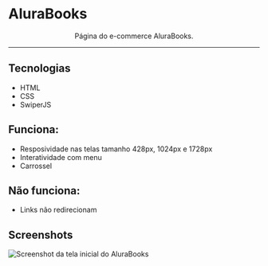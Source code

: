 # AluraBooks
<p align="center">Página do e-commerce AluraBooks.</p>
<hr>

## Tecnologias
* HTML
* CSS
* SwiperJS

## Funciona:
* Resposividade nas telas tamanho 428px, 1024px e 1728px
* Interatividade com menu
* Carrossel

## Não funciona:
* Links não redirecionam

## Screenshots
![Screenshot da tela inicial do AluraBooks](https://imgur.com/6GsjQvJ.png)
